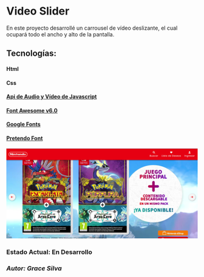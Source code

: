 # Video Slider

En este proyecto desarrollé un carrousel de vídeo deslizante, el cual ocupará todo el ancho y alto de la pantalla.

## Tecnologías:

#### Html
#### Css
#### [Api de Audio y Vídeo de Javascript](https://www.w3schools.com/tags/ref_av_dom.asp)
#### [Font Awesome v6.0](https://www.w3schools.com/tags/ref_av_dom.asp)
#### [Google Fonts](https://fonts.google.com/specimen/Poppins?query=po)

#### [Pretendo Font](https://www.cdnfonts.com/pretendo.font)    
![Vista previa](./preview.png)    

### Estado Actual: En Desarrollo
### *Autor: Grace Silva*